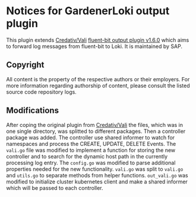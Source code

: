 # Notices for GardenerLoki output plugin

This plugin extends [Credativ/Vali](https://github.com/credativ/vali) [fluent-bit output plugin v1.6.0](https://github.com/credativ/vali/tree/v1.6.0/cmd/fluent-bit) which aims to forward log messages from fluent-bit to Loki. It is maintained by SAP.

## Copyright

All content is the property of the respective authors or their employers. For
more information regarding authorship of content, please consult the listed
source code repository logs.

## Modifications

After coping the original plugin from [Credativ/Vali](https://github.com/credativ/vali/tree/v1.6.0/cmd/fluent-bit) the files, which was in one single directory, was splitted to different packages. Then a controller package was added. The controller use shared informer to watch for namespaces and process the CREATE, UPDATE, DELETE Events. The `vali.go` file was modified to implement a function for storing the new controller and to search for the dynamic host path in the currently processing log entry. The `config.go` was modified to parse additional properties needed for the new functionality. `vali.go` was split to `vali.go` and `utils.go` to separate methods from helper functions. `out_vali.go` was modified to initialize cluster kubernetes client and make a shared informer which will be passed to each controller.